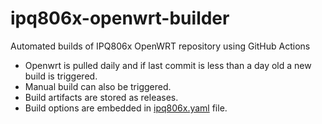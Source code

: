 # ipq806x-openwrt-builder
Automated builds of IPQ806x OpenWRT repository using GitHub Actions

- Openwrt is pulled daily and if last commit is less than a day old a new build is triggered.
- Manual build can also be triggered.
- Build artifacts are stored as releases.
- Build options are embedded in [ipq806x.yaml](/.github/workflows/ipq806x.yaml) file.
